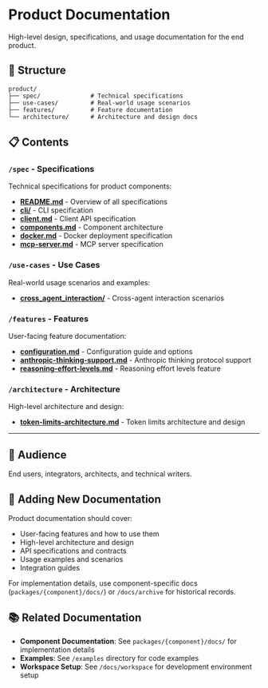 # Product Documentation

High-level design, specifications, and usage documentation for the end product.

## 📁 Structure

```
product/
├── spec/              # Technical specifications
├── use-cases/         # Real-world usage scenarios
├── features/          # Feature documentation
└── architecture/      # Architecture and design docs
```

## 📋 Contents

### `/spec` - Specifications
Technical specifications for product components:
- **[README.md](./spec/README.md)** - Overview of all specifications
- **[cli/](./spec/cli/)** - CLI specification
- **[client.md](./spec/client.md)** - Client API specification
- **[components.md](./spec/components.md)** - Component architecture
- **[docker.md](./spec/docker.md)** - Docker deployment specification
- **[mcp-server.md](./spec/mcp-server.md)** - MCP server specification

### `/use-cases` - Use Cases
Real-world usage scenarios and examples:
- **[cross_agent_interaction/](./use-cases/cross_agent_interaction/)** - Cross-agent interaction scenarios

### `/features` - Features
User-facing feature documentation:
- **[configuration.md](./features/configuration.md)** - Configuration guide and options
- **[anthropic-thinking-support.md](./features/anthropic-thinking-support.md)** - Anthropic thinking protocol support
- **[reasoning-effort-levels.md](./features/reasoning-effort-levels.md)** - Reasoning effort levels feature

### `/architecture` - Architecture
High-level architecture and design:
- **[token-limits-architecture.md](./architecture/token-limits-architecture.md)** - Token limits architecture and design

---

## 🎯 Audience

End users, integrators, architects, and technical writers.

## 📝 Adding New Documentation

Product documentation should cover:
- User-facing features and how to use them
- High-level architecture and design
- API specifications and contracts
- Usage examples and scenarios
- Integration guides

For implementation details, use component-specific docs (`packages/{component}/docs/`) or `/docs/archive` for historical records.

## 📚 Related Documentation

- **Component Documentation**: See `packages/{component}/docs/` for implementation details
- **Examples**: See `/examples` directory for code examples
- **Workspace Setup**: See `/docs/workspace` for development environment setup
